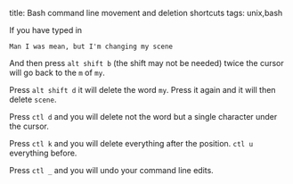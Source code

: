 title: Bash command line movement and deletion shortcuts
tags: unix,bash

If you have typed in

```
Man I was mean, but I'm changing my scene
```

And then press `alt shift b` (the shift may not be needed) twice the cursor will go back to the `m` of `my`. 

Press `alt shift d` it will delete the word `my`. Press it again and it will then delete `scene`.

Press `ctl d` and you will delete not the word but a single character under the cursor.

Press `ctl k` and you will delete everything after the position. `ctl u` everything before.

Press `ctl _` and you will undo your command line edits.
